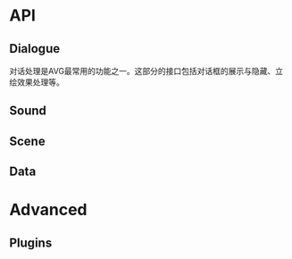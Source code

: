 # API
## Dialogue
对话处理是AVG最常用的功能之一。这部分的接口包括对话框的展示与隐藏、立绘效果处理等。


## Sound
## Scene
## Data

# Advanced
## Plugins
